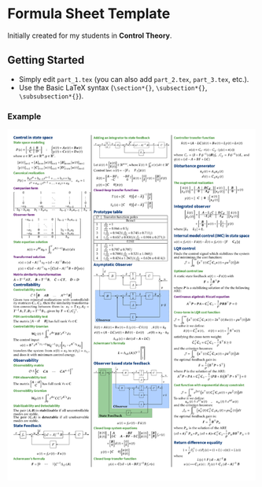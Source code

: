 # Formula Sheet Template
Initially created for my students in **Control Theory**.

## Getting Started
- Simply edit `part_1.tex` (you can also add `part_2.tex`, `part_3.tex`, etc.).
- Use the Basic LaTeX syntax (`\section*{}`, `\subsection*{}`, `\subsubsection*{}`).

### Example
<img src="example.png" alt="drawing" width="800"/>
